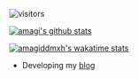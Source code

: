 ![visitors](https://visitor-badge.glitch.me/badge?page_id=amagiddmxh.amagiddmxh)

[![amagi's github stats](https://github-readme-stats.vercel.app/api?username=amagiddmxh&show_icons=true)](https://github.com/AmagiDDmxh/AmagiDDmxh)

[![amagiddmxh's wakatime stats](https://github-readme-stats.vercel.app/api/wakatime?username=amagiddmxh&layout=compact)](https://github.com/AmagiDDmxh/AmagiDDmxh)

- Developing my [blog]


[blog]: http://amagi.love/
